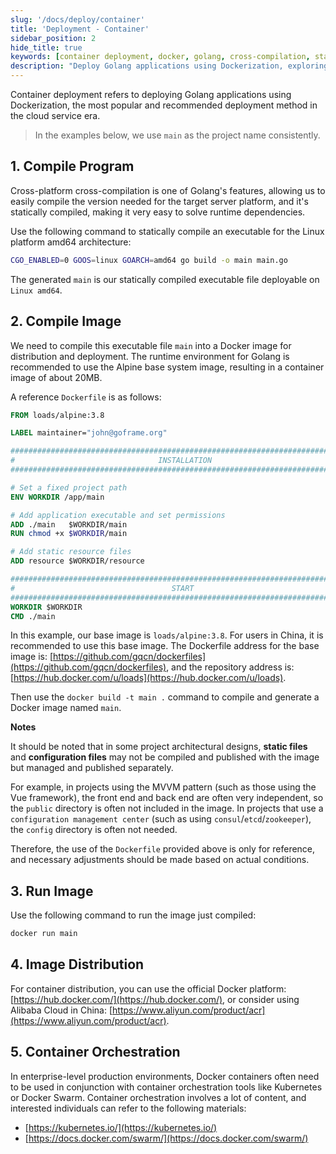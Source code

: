 ```yaml
---
slug: '/docs/deploy/container'
title: 'Deployment - Container'
sidebar_position: 2
hide_title: true
keywords: [container deployment, docker, golang, cross-compilation, static compilation, alpine, Dockerfile, image distribution, kubernetes, docker swarm]
description: "Deploy Golang applications using Dockerization, exploring cross-compilation technology, and how to build and distribute Docker images on Alpine images. In enterprise environments, it's recommended to combine with Kubernetes or Docker Swarm for container orchestration to improve system scalability and reliability."
---
```


Container deployment refers to deploying Golang applications using Dockerization, the most popular and recommended deployment method in the cloud service era.

> In the examples below, we use `main` as the project name consistently.

## 1\. Compile Program

Cross-platform cross-compilation is one of Golang's features, allowing us to easily compile the version needed for the target server platform, and it's statically compiled, making it very easy to solve runtime dependencies.

Use the following command to statically compile an executable for the Linux platform amd64 architecture:

```bash
CGO_ENABLED=0 GOOS=linux GOARCH=amd64 go build -o main main.go
```

The generated `main` is our statically compiled executable file deployable on `Linux amd64`.

## 2\. Compile Image

We need to compile this executable file `main` into a Docker image for distribution and deployment. The runtime environment for Golang is recommended to use the Alpine base system image, resulting in a container image of about 20MB.

A reference `Dockerfile` is as follows:

```dockerfile
FROM loads/alpine:3.8

LABEL maintainer="john@goframe.org"

###############################################################################
#                                INSTALLATION
###############################################################################

# Set a fixed project path
ENV WORKDIR /app/main

# Add application executable and set permissions
ADD ./main   $WORKDIR/main
RUN chmod +x $WORKDIR/main

# Add static resource files
ADD resource $WORKDIR/resource

###############################################################################
#                                   START
###############################################################################
WORKDIR $WORKDIR
CMD ./main
```

In this example, our base image is `loads/alpine:3.8`. For users in China, it is recommended to use this base image. The Dockerfile address for the base image is: [https://github.com/gqcn/dockerfiles](https://github.com/gqcn/dockerfiles), and the repository address is: [https://hub.docker.com/u/loads](https://hub.docker.com/u/loads).

Then use the `docker build -t main .` command to compile and generate a Docker image named `main`.

**Notes**

It should be noted that in some project architectural designs, **static files** and **configuration files** may not be compiled and published with the image but managed and published separately.

For example, in projects using the MVVM pattern (such as those using the Vue framework), the front end and back end are often very independent, so the `public` directory is often not included in the image. In projects that use a `configuration management center` (such as using `consul`/`etcd`/`zookeeper`), the `config` directory is often not needed.

Therefore, the use of the `Dockerfile` provided above is only for reference, and necessary adjustments should be made based on actual conditions.

## 3\. Run Image

Use the following command to run the image just compiled:

```bash
docker run main
```

## 4\. Image Distribution

For container distribution, you can use the official Docker platform: [https://hub.docker.com/](https://hub.docker.com/), or consider using Alibaba Cloud in China: [https://www.aliyun.com/product/acr](https://www.aliyun.com/product/acr).

## 5\. Container Orchestration

In enterprise-level production environments, Docker containers often need to be used in conjunction with container orchestration tools like Kubernetes or Docker Swarm. Container orchestration involves a lot of content, and interested individuals can refer to the following materials:

- [https://kubernetes.io/](https://kubernetes.io/)
- [https://docs.docker.com/swarm/](https://docs.docker.com/swarm/)